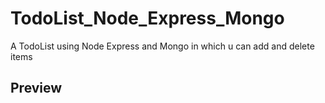 # TodoList_Node_Express_Mongo
A TodoList using Node Express and Mongo in which u can add and delete items

## Preview


